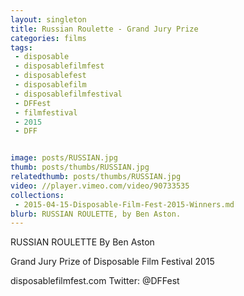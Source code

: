 ```yaml
---
layout: singleton
title: Russian Roulette - Grand Jury Prize
categories: films
tags:
 - disposable
 - disposablefilmfest
 - disposablefest
 - disposablefilm
 - disposablefilmfestival
 - DFFest
 - filmfestival
 - 2015
 - DFF


image: posts/RUSSIAN.jpg
thumb: posts/thumbs/RUSSIAN.jpg
relatedthumb: posts/thumbs/RUSSIAN.jpg
video: //player.vimeo.com/video/90733535
collections:
 - 2015-04-15-Disposable-Film-Fest-2015-Winners.md
blurb: RUSSIAN ROULETTE, by Ben Aston.
---
```


RUSSIAN ROULETTE
By Ben Aston

Grand Jury Prize of Disposable Film Festival 2015

disposablefilmfest.com
Twitter: @DFFest
